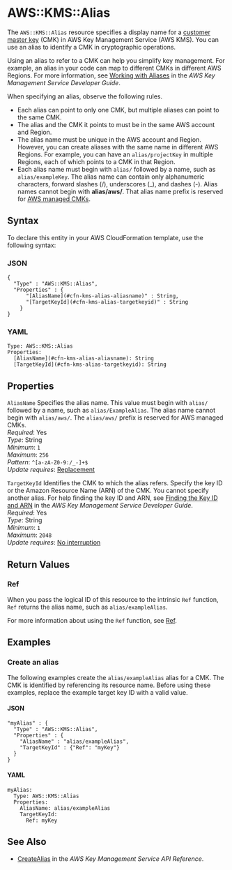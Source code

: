 # AWS::KMS::Alias<a name="aws-resource-kms-alias"></a>

The `AWS::KMS::Alias` resource specifies a display name for a [customer master key](https://docs.aws.amazon.com/kms/latest/developerguide/concepts.html#master_keys) \(CMK\) in AWS Key Management Service \(AWS KMS\)\. You can use an alias to identify a CMK in cryptographic operations\.

Using an alias to refer to a CMK can help you simplify key management\. For example, an alias in your code can map to different CMKs in different AWS Regions\. For more information, see [Working with Aliases](https://docs.aws.amazon.com/kms/latest/developerguide/programming-aliases.html) in the *AWS Key Management Service Developer Guide*\.

When specifying an alias, observe the following rules\.
+ Each alias can point to only one CMK, but multiple aliases can point to the same CMK\.
+ The alias and the CMK it points to must be in the same AWS account and Region\.
+ The alias name must be unique in the AWS account and Region\. However, you can create aliases with the same name in different AWS Regions\. For example, you can have an `alias/projectKey` in multiple Regions, each of which points to a CMK in that Region\.
+ Each alias name must begin with `alias/` followed by a name, such as `alias/exampleKey`\. The alias name can contain only alphanumeric characters, forward slashes \(/\), underscores \(\_\), and dashes \(\-\)\. Alias names cannot begin with **alias/aws/**\. That alias name prefix is reserved for [AWS managed CMKs](https://docs.aws.amazon.com/kms/latest/developerguide/concepts.html#aws-managed-cmk)\.

## Syntax<a name="aws-resource-kms-alias-syntax"></a>

To declare this entity in your AWS CloudFormation template, use the following syntax:

### JSON<a name="aws-resource-kms-alias-syntax.json"></a>

```
{
  "Type" : "AWS::KMS::Alias",
  "Properties" : {
      "[AliasName](#cfn-kms-alias-aliasname)" : String,
      "[TargetKeyId](#cfn-kms-alias-targetkeyid)" : String
    }
}
```

### YAML<a name="aws-resource-kms-alias-syntax.yaml"></a>

```
Type: AWS::KMS::Alias
Properties: 
  [AliasName](#cfn-kms-alias-aliasname): String
  [TargetKeyId](#cfn-kms-alias-targetkeyid): String
```

## Properties<a name="aws-resource-kms-alias-properties"></a>

`AliasName`  <a name="cfn-kms-alias-aliasname"></a>
Specifies the alias name\. This value must begin with `alias/` followed by a name, such as `alias/ExampleAlias`\. The alias name cannot begin with `alias/aws/`\. The `alias/aws/` prefix is reserved for AWS managed CMKs\.  
*Required*: Yes  
*Type*: String  
*Minimum*: `1`  
*Maximum*: `256`  
*Pattern*: `^[a-zA-Z0-9:/_-]+$`  
*Update requires*: [Replacement](https://docs.aws.amazon.com/AWSCloudFormation/latest/UserGuide/using-cfn-updating-stacks-update-behaviors.html#update-replacement)

`TargetKeyId`  <a name="cfn-kms-alias-targetkeyid"></a>
Identifies the CMK to which the alias refers\. Specify the key ID or the Amazon Resource Name \(ARN\) of the CMK\. You cannot specify another alias\. For help finding the key ID and ARN, see [Finding the Key ID and ARN](https://docs.aws.amazon.com/kms/latest/developerguide/viewing-keys.html#find-cmk-id-arn) in the *AWS Key Management Service Developer Guide*\.  
*Required*: Yes  
*Type*: String  
*Minimum*: `1`  
*Maximum*: `2048`  
*Update requires*: [No interruption](https://docs.aws.amazon.com/AWSCloudFormation/latest/UserGuide/using-cfn-updating-stacks-update-behaviors.html#update-no-interrupt)

## Return Values<a name="aws-resource-kms-alias-return-values"></a>

### Ref<a name="aws-resource-kms-alias-return-values-ref"></a>

 When you pass the logical ID of this resource to the intrinsic `Ref` function, `Ref` returns the alias name, such as `alias/exampleAlias`\.

For more information about using the `Ref` function, see [Ref](https://docs.aws.amazon.com/AWSCloudFormation/latest/UserGuide/intrinsic-function-reference-ref.html)\.

## Examples<a name="aws-resource-kms-alias--examples"></a>

### Create an alias<a name="aws-resource-kms-alias--examples--Create_an_alias"></a>

The following examples create the `alias/exampleAlias` alias for a CMK\. The CMK is identified by referencing its resource name\. Before using these examples, replace the example target key ID with a valid value\.

#### JSON<a name="aws-resource-kms-alias--examples--Create_an_alias--json"></a>

```
"myAlias" : {
  "Type" : "AWS::KMS::Alias",
  "Properties" : {
    "AliasName" : "alias/exampleAlias",
    "TargetKeyId" : {"Ref": "myKey"}
  }
}
```

#### YAML<a name="aws-resource-kms-alias--examples--Create_an_alias--yaml"></a>

```
myAlias:
  Type: AWS::KMS::Alias
  Properties:
    AliasName: alias/exampleAlias
    TargetKeyId:
      Ref: myKey
```

## See Also<a name="aws-resource-kms-alias--seealso"></a>
+  [CreateAlias](https://docs.aws.amazon.com/kms/latest/APIReference/API_CreateAlias.html) in the *AWS Key Management Service API Reference*\.
